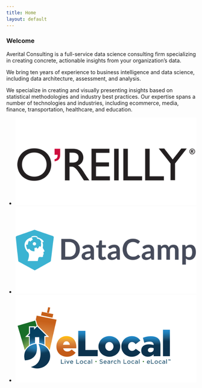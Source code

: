 ```yaml
---
title: Home
layout: default
---
```


<section class="col">
  <h3>Welcome</h3>
  <p>Averital Consulting is a full-service data science consulting firm specializing in creating concrete, actionable insights from your organization’s data.</p>
  <p>We bring ten years of experience to business intelligence and data science, including data architecture, assessment, and analysis.</p>
  <p>We specialize in creating and visually presenting insights based on statistical methodologies and industry best practices. Our expertise spans a number of technologies and industries, including ecommerce, media, finance, transportation, healthcare, and education.</p>
  <ul class="clients">
    <li><img alt="oreilly logo" src="img/client_logos/oreilly.png" /></li>
    <li><img alt="datacamp logo" src="img/client_logos/datacamp.png" /></li>
    <li><img alt="elocal logo" src="img/client_logos/elocal.png" /></li>
  </ul>
</section>


